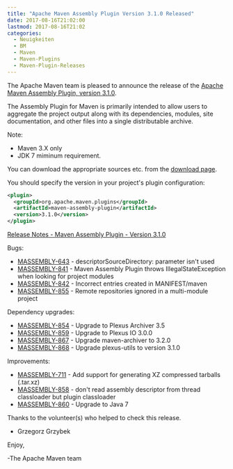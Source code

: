 ```yaml
---
title: "Apache Maven Assembly Plugin Version 3.1.0 Released"
date: 2017-08-16T21:02:00
lastmod: 2017-08-16T21:02
categories:
  - Neuigkeiten
  - BM
  - Maven
  - Maven-Plugins
  - Maven-Plugin-Releases
---
```

The Apache Maven team is pleased to announce the release of the [Apache
Maven Assembly Plugin, version 3.1.0](https://maven.apache.org/plugins/maven-assembly-plugin/).

The Assembly Plugin for Maven is primarily intended to allow users to aggregate
the project output along with its dependencies, modules, site documentation,
and other files into a single distributable archive.

Note:

 * Maven 3.X only
 * JDK 7 miminum requirement.

You can download the appropriate sources etc. from the [download page](https://maven.apache.org/plugins/maven-assembly-plugin/download.cgi).

You should specify the version in your project's plugin configuration:

```xml
<plugin>
  <groupId>org.apache.maven.plugins</groupId>
  <artifactId>maven-assembly-plugin</artifactId>
  <version>3.1.0</version>
</plugin>
```

<!-- more -->

[Release Notes - Maven Assembly Plugin - Version 3.1.0](https://issues.apache.org/jira/secure/ReleaseNote.jspa?projectId=12317220&version=12338667)

Bugs:

 * [MASSEMBLY-643](https://issues.apache.org/jira/browse/MASSEMBLY-643) - descriptorSourceDirectory: parameter isn't used
 * [MASSEMBLY-841](https://issues.apache.org/jira/browse/MASSEMBLY-841) - Maven Assembly Plugin throws IllegalStateException when looking for project modules
 * [MASSEMBLY-842](https://issues.apache.org/jira/browse/MASSEMBLY-842) - Incorrect entries created in MANIFEST/maven
 * [MASSEMBLY-855](https://issues.apache.org/jira/browse/MASSEMBLY-855) - Remote repositories ignored in a multi-module project

Dependency upgrades:

 * [MASSEMBLY-854](https://issues.apache.org/jira/browse/MASSEMBLY-854) - Upgrade to Plexus Archiver 3.5
 * [MASSEMBLY-859](https://issues.apache.org/jira/browse/MASSEMBLY-859) - Upgrade to Plexus IO 3.0.0
 * [MASSEMBLY-867](https://issues.apache.org/jira/browse/MASSEMBLY-867) - Upgrade maven-archiver to 3.2.0
 * [MASSEMBLY-868](https://issues.apache.org/jira/browse/MASSEMBLY-868) - Upgrade plexus-utils to version 3.1.0

Improvements:

 * [MASSEMBLY-711](https://issues.apache.org/jira/browse/MASSEMBLY-711) - Add support for generating XZ compressed tarballs (.tar.xz)
 * [MASSEMBLY-858](https://issues.apache.org/jira/browse/MASSEMBLY-858) - don't read assembly descriptor from thread classloader but plugin classloader
 * [MASSEMBLY-860](https://issues.apache.org/jira/browse/MASSEMBLY-860) - Upgrade to Java 7

Thanks to the volunteer(s) who helped to check this release.

 - Grzegorz Grzybek

Enjoy,

-The Apache Maven team
